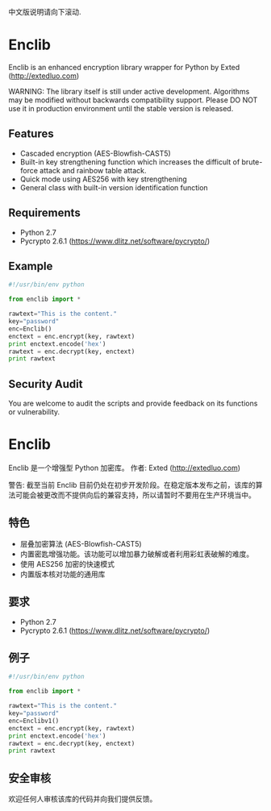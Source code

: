 中文版说明请向下滚动.

Enclib
======

Enclib is an enhanced encryption library wrapper for Python by Exted (http://extedluo.com)

WARNING: The library itself is still under active development. Algorithms may be modified without backwards compatibility support. Please DO NOT use it in production environment until the stable version is released. 

## Features

- Cascaded encryption (AES-Blowfish-CAST5) 
- Built-in key strengthening function which increases the difficult of brute-force attack and rainbow table attack.
- Quick mode using AES256 with key strengthening
- General class with built-in version identification function

## Requirements

- Python 2.7
- Pycrypto 2.6.1 (https://www.dlitz.net/software/pycrypto/)

## Example

```python
#!/usr/bin/env python

from enclib import *

rawtext="This is the content."
key="password"
enc=Enclib()
enctext = enc.encrypt(key, rawtext)
print enctext.encode('hex')
rawtext = enc.decrypt(key, enctext)
print rawtext
```

## Security Audit

You are welcome to audit the scripts and provide feedback on its functions or vulnerability.


Enclib
======

Enclib 是一个增强型 Python 加密库。 
作者: Exted (http://extedluo.com)

警告: 截至当前 Enclib 目前仍处在初步开发阶段。在稳定版本发布之前，该库的算法可能会被更改而不提供向后的兼容支持，所以请暂时不要用在生产环境当中。

## 特色

- 层叠加密算法 (AES-Blowfish-CAST5) 
- 内置密匙增强功能。该功能可以增加暴力破解或者利用彩虹表破解的难度。
- 使用 AES256 加密的快速模式
- 内置版本核对功能的通用库

## 要求

- Python 2.7
- Pycrypto 2.6.1 (https://www.dlitz.net/software/pycrypto/)

## 例子
```python
#!/usr/bin/env python

from enclib import *

rawtext="This is the content."
key="password"
enc=Enclibv1()
enctext = enc.encrypt(key, rawtext)
print enctext.encode('hex')
rawtext = enc.decrypt(key, enctext)
print rawtext
```

## 安全审核

欢迎任何人审核该库的代码并向我们提供反馈。
